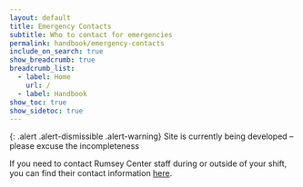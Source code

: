 ```yaml
---
layout: default
title: Emergency Contacts
subtitle: Who to contact for emergencies
permalink: handbook/emergency-contacts
include_on_search: true
show_breadcrumb: true
breadcrumb_list:
  - label: Home
    url: /
  - label: Handbook
show_toc: true
show_sidetoc: true
---
```

{: .alert .alert-dismissible .alert-warning}
Site is currently being developed – please excuse the incompleteness

If you need to contact Rumsey Center staff during or outside of your shift, you can find their contact information [here](https://docs.google.com/spreadsheets/d/1ZDMVhTT-RPoasA0shIQwPFF9iCG1058KBWnVhlFHv8k/edit?gid=0#gid=0).